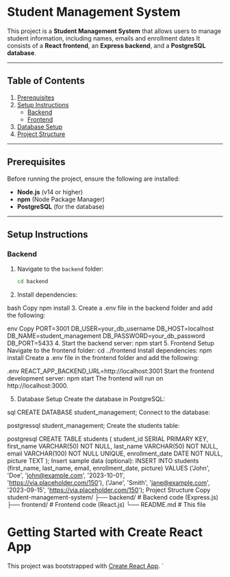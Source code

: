 # Student Management System

This project is a **Student Management System** that allows users to manage student information, including names, emails and enrollment dates It consists of a **React frontend**, an **Express backend**, and a **PostgreSQL database**.

---

## Table of Contents
1. [Prerequisites](#prerequisites)
2. [Setup Instructions](#setup-instructions)
   - [Backend](#backend)
   - [Frontend](#frontend)
3. [Database Setup](#database-setup)
4. [Project Structure](#project-structure)

---

## Prerequisites
Before running the project, ensure the following are installed:
- **Node.js** (v14 or higher)
- **npm** (Node Package Manager)
- **PostgreSQL** (for the database)

---

## Setup Instructions

### Backend
1. Navigate to the `backend` folder:
   ```bash
   cd backend
2. Install dependencies:

bash
Copy
npm install
3. Create a .env file in the backend folder and add the following:

env
Copy
PORT=3001
DB_USER=your_db_username
DB_HOST=localhost
DB_NAME=student_management
DB_PASSWORD=your_db_password
DB_PORT=5433
4. Start the backend server:
npm start
5. Frontend Setup
Navigate to the frontend folder:
cd ../frontend
Install dependencies:
npm install
Create a .env file in the frontend folder and add the following:

.env
REACT_APP_BACKEND_URL=http://localhost:3001
Start the frontend development server:
npm start
The frontend will run on http://localhost:3000.

5. Database Setup
Create the database in PostgreSQL:

sql
CREATE DATABASE student_management;
Connect to the database:

postgressql
student_management;
Create the students table:

postgresql
CREATE TABLE students (
  student_id SERIAL PRIMARY KEY,
  first_name VARCHAR(50) NOT NULL,
  last_name VARCHAR(50) NOT NULL,
  email VARCHAR(100) NOT NULL UNIQUE,
  enrollment_date DATE NOT NULL,
  picture TEXT
);
Insert sample data (optional):
INSERT INTO students (first_name, last_name, email, enrollment_date, picture)
VALUES 
  ('John', 'Doe', 'john@example.com', '2023-10-01', 'https://via.placeholder.com/150'),
  ('Jane', 'Smith', 'jane@example.com', '2023-09-15', 'https://via.placeholder.com/150');
Project Structure
Copy
student-management-system/
├── backend/               # Backend code (Express.js)
├── frontend/              # Frontend code (React.js)
└── README.md              # This file
# Getting Started with Create React App

This project was bootstrapped with [Create React App](https://github.com/facebook/create-react-app).
`